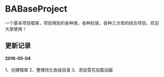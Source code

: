 # BABaseProject
一个基本项目框架，项目用到的各种类，各种封装，各种三方库的综合项目，欢迎大家使用！

## 更新记录

#### 2016-05-04 
 1、创建框架
 2、整理优化各级目录
 3、添加雪花加载动画








